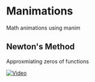 # Manimations
Math animations using manim

## Newton's Method
Approxmiating zeros of functions

[![Video](https://img.youtube.com/vi/tzTCNaWK8IY/0.jpg)](https://www.youtube.com/watch?v=tzTCNaWK8IY)
